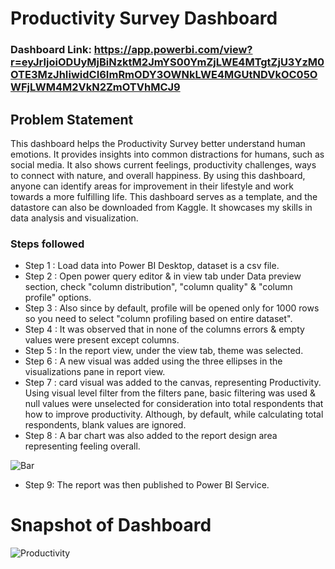 # Productivity Survey Dashboard

### Dashboard Link: https://app.powerbi.com/view?r=eyJrIjoiODUyMjBiNzktM2JmYS00YmZjLWE4MTgtZjU3YzM0OTE3MzJhIiwidCI6ImRmODY3OWNkLWE4MGUtNDVkOC05OWFjLWM4M2VkN2ZmOTVhMCJ9

## Problem Statement

This dashboard helps the Productivity Survey better understand human emotions. It provides insights into common distractions for humans, such as social media. It also shows current feelings, productivity challenges, ways to connect with nature, and overall happiness. By using this dashboard, anyone can identify areas for improvement in their lifestyle and work towards a more fulfilling life. This dashboard serves as a template, and the datastore can also be downloaded from Kaggle. It showcases my skills in data analysis and visualization.

### Steps followed 

- Step 1 : Load data into Power BI Desktop, dataset is a csv file.
- Step 2 : Open power query editor & in view tab under Data preview section, check "column distribution", "column quality" & "column profile" options.
- Step 3 : Also since by default, profile will be opened only for 1000 rows so you need to select "column profiling based on entire dataset".
- Step 4 : It was observed that in none of the columns errors & empty values were present except columns.
- Step 5 : In the report view, under the view tab, theme was selected.
- Step 6 : A new visual was added using the three ellipses in the visualizations pane in report view. 
- Step 7 : card visual was added to the canvas, representing Productivity.
           Using visual level filter from the filters pane, basic filtering was used & null values were unselected for consideration into total respondents that how to improve productivity.
           Although, by default, while calculating total respondents, blank values are ignored.
- Step 8 : A bar chart was also added to the report design area representing feeling overall.
  
![Bar](https://github.com/user-attachments/assets/770e02f3-86b4-4c3b-b58f-a2161f16cf99) 



- Step 9: The report was then published to Power BI Service.
 
# Snapshot of Dashboard
![Productivity](https://github.com/user-attachments/assets/36ab185e-22d7-4ea1-b548-5d5d04953bfc)

